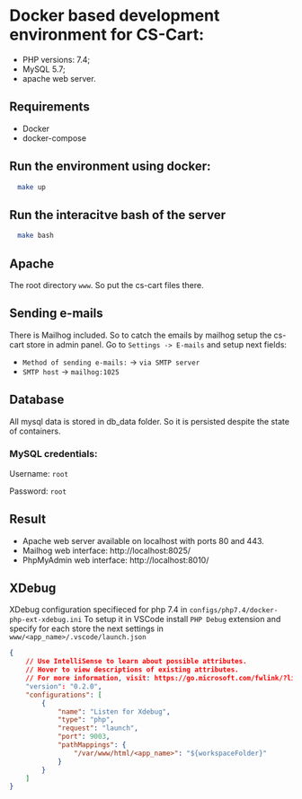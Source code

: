 # Docker based development environment for CS-Cart:
- PHP versions: 7.4;
- MySQL 5.7;
- apache web server.

## Requirements
- Docker
- docker-compose

## Run the environment using docker:

```bash
  make up
```

## Run the interacitve bash of the server

```bash
  make bash
```

## Apache

The root directory `www`. So put the cs-cart files there.


## Sending e-mails

There is Mailhog included. So to catch the emails by mailhog setup the cs-cart store in admin panel. Go to `Settings -> E-mails` and setup next fields:

- `Method of sending e-mails:` -> `via SMTP server`
- `SMTP host` -> `mailhog:1025`

## Database

All mysql data is stored in db_data folder. So it is persisted despite the state of containers.


### MySQL credentials:

Username: `root`

Password: `root`


## Result

- Apache web server available on localhost with ports 80 and 443.
- Mailhog web interface: http://localhost:8025/
- PhpMyAdmin web interface: http://localhost:8010/


## XDebug

XDebug configuration specifieced for php 7.4 in `configs/php7.4/docker-php-ext-xdebug.ini`
To setup it in VSCode install `PHP Debug` extension and specify for each store the next settings in `www/<app_name>/.vscode/launch.json`

```json
{
    // Use IntelliSense to learn about possible attributes.
    // Hover to view descriptions of existing attributes.
    // For more information, visit: https://go.microsoft.com/fwlink/?linkid=830387
    "version": "0.2.0",
    "configurations": [
        {
            "name": "Listen for Xdebug",
            "type": "php",
            "request": "launch",
            "port": 9003,
            "pathMappings": {
                "/var/www/html/<app_name>": "${workspaceFolder}"
            }
        }
    ]
}
```